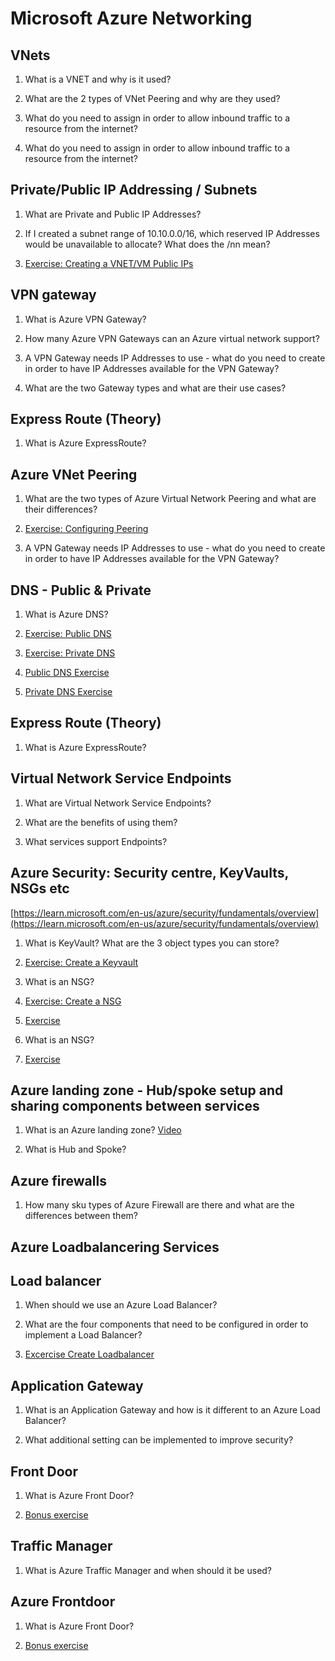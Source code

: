 # Microsoft Azure Networking

## VNets

1. What is a VNET and why is it used?

2. What are the 2 types of VNet Peering and why are they used?

4. What do you need to assign in order to allow inbound traffic to a resource from the internet?
3. What do you need to assign in order to allow inbound traffic to a resource from the internet?
    
    
## Private/Public IP Addressing / Subnets

1. What are Private and Public IP Addresses?

2. If I created a subnet range of 10.10.0.0/16, which reserved IP Addresses would be unavailable to allocate? What does the /nn mean?

3. [Exercise: Creating a VNET/VM Public IPs](https://mslearn.cloudguides.com/en-us/guides/AZ-900%20Exam%20Guide%20-%20Azure%20Fundamentals%20Exercise%204)

## VPN gateway

1. What is Azure VPN Gateway?

2. How many Azure VPN Gateways can an Azure virtual network support?

3. A VPN Gateway needs IP Addresses to use - what do you need to create in order to have IP Addresses available for the VPN Gateway?

4. What are the two Gateway types and what are their use cases?

## Express Route (Theory)

1. What is Azure ExpressRoute?

## Azure VNet Peering

1. What are the two types of Azure Virtual Network Peering and what are their differences?

2. [Exercise: Configuring Peering](https://learn.microsoft.com/en-us/azure/virtual-network/tutorial-connect-virtual-networks-portal)

2. A VPN Gateway needs IP Addresses to use - what do you need to create in order to have IP Addresses available for the VPN Gateway?


## DNS - Public & Private

1. What is Azure DNS?

2. [Exercise: Public DNS](https://learn.microsoft.com/en-us/azure/dns/dns-getstarted-portal)

3. [Exercise: Private DNS](https://learn.microsoft.com/en-us/azure/dns/private-dns-getstarted-portal)

2. [Public DNS Exercise](https://learn.microsoft.com/en-us/azure/dns/dns-getstarted-portal)

3. [Private DNS Exercise](https://learn.microsoft.com/en-us/azure/dns/private-dns-getstarted-portal)


## Express Route (Theory)

1. What is Azure ExpressRoute?


## Virtual Network Service Endpoints

1. What are Virtual Network Service Endpoints?

2. What are the benefits of using them?

3. What services support Endpoints?


## Azure Security: Security centre, KeyVaults, NSGs etc

[https://learn.microsoft.com/en-us/azure/security/fundamentals/overview](https://learn.microsoft.com/en-us/azure/security/fundamentals/overview)

1. What is KeyVault? What are the 3 object types you can store?

2. [Exercise: Create a Keyvault](https://learn.microsoft.com/en-us/azure/key-vault/secrets/quick-create-portal)

3. What is an NSG?

4. [Exercise: Create a NSG](https://learn.microsoft.com/en-us/azure/virtual-network/tutorial-restrict-network-access-to-resources)

2. [Exercise](https://learn.microsoft.com/en-us/azure/key-vault/secrets/quick-create-portal)

3. What is an NSG?

4. [Exercise](https://learn.microsoft.com/en-us/azure/virtual-network/tutorial-restrict-network-access-to-resources)

## Azure landing zone  - Hub/spoke setup and sharing components between services

1. What is an Azure landing zone? [Video](https://www.microsoft.com/en-us/videoplayer/embed/RE4xdvm?postJsllMsg=true)

2. What is Hub and Spoke?

## Azure firewalls

1. How many sku types of Azure Firewall are there and what are the differences between them?

## Azure Loadbalancering Services

## Load balancer
1. When should we use an Azure Load Balancer?

2. What are the four components that need to be configured in order to implement a Load Balancer?

3. [Excercise Create Loadbalancer](https://learn.microsoft.com/en-gb/azure/load-balancer/quickstart-load-balancer-standard-public-portal)

## Application Gateway

1. What is an Application Gateway and how is it different to an Azure Load Balancer?

2. What additional setting can be implemented to improve security?

## Front Door

1. What is Azure Front Door?

2. [Bonus exercise](https://learn.microsoft.com/en-us/azure/frontdoor/quickstart-create-front-door)
## Traffic Manager

1. What is Azure Traffic Manager and when should it be used?

## Azure Frontdoor

1. What is Azure Front Door?

2. [Bonus exercise](https://learn.microsoft.com/en-us/azure/frontdoor/quickstart-create-front-door)
